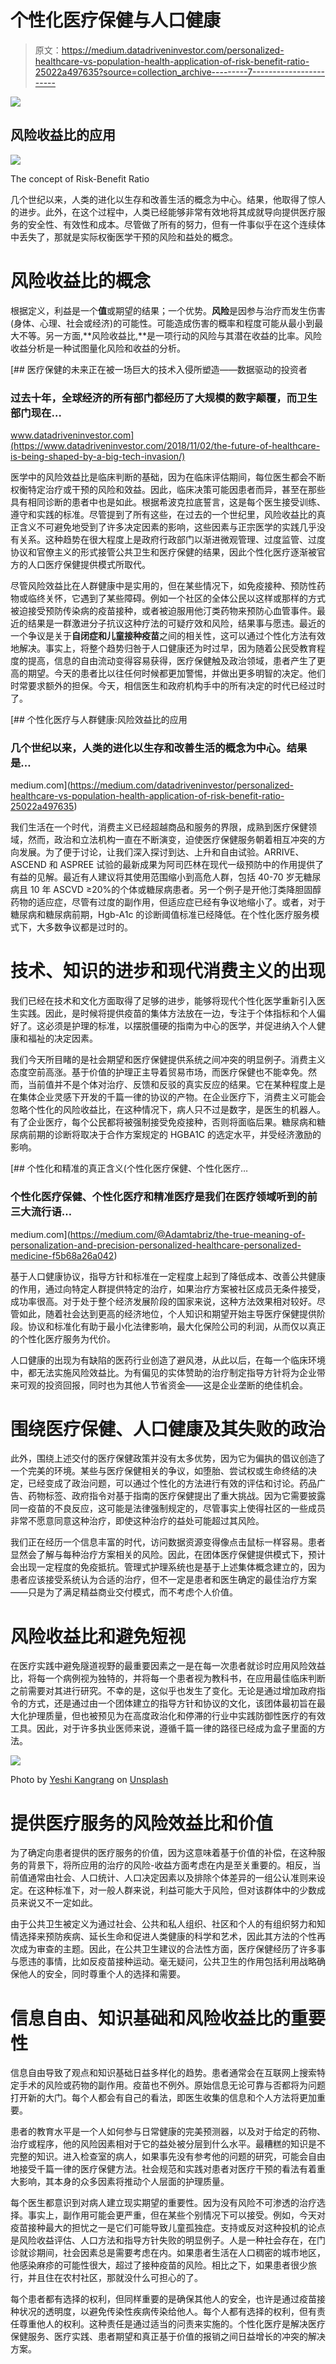 # 个性化医疗保健与人口健康

> 原文：<https://medium.datadriveninvestor.com/personalized-healthcare-vs-population-health-application-of-risk-benefit-ratio-25022a497635?source=collection_archive---------7----------------------->

[![](img/6e17997512dfb4bba73cd2621094e090.png)](http://www.track.datadriveninvestor.com/1B9E)

## 风险收益比的应用

![](img/eba9e0735fb506d2448d89f38c25ad8c.png)

The concept of Risk-Benefit Ratio

几个世纪以来，人类的进化以生存和改善生活的概念为中心。结果，他取得了惊人的进步。此外，在这个过程中，人类已经能够非常有效地将其成就导向提供医疗服务的安全性、有效性和成本。尽管做了所有的努力，但有一件事似乎在这个连续体中丢失了，那就是实际权衡医学干预的风险和益处的概念。

# 风险收益比的概念

根据定义，利益是一个**值**或期望的结果；一个优势。**风险**是因参与治疗而发生伤害(身体、心理、社会或经济)的可能性。可能造成伤害的概率和程度可能从最小到最大不等。另一方面,**风险收益比,**是一项行动的风险与其潜在收益的比率。风险收益分析是一种试图量化风险和收益的分析。

[](https://www.datadriveninvestor.com/2018/11/02/the-future-of-healthcare-is-being-shaped-by-a-big-tech-invasion/) [## 医疗保健的未来正在被一场巨大的技术入侵所塑造——数据驱动的投资者

### 过去十年，全球经济的所有部门都经历了大规模的数字颠覆，而卫生部门现在…

www.datadriveninvestor.com](https://www.datadriveninvestor.com/2018/11/02/the-future-of-healthcare-is-being-shaped-by-a-big-tech-invasion/) 

医学中的风险效益比是临床判断的基础，因为在临床评估期间，每位医生都会不断权衡特定治疗或干预的风险和效益。因此，临床决策可能因患者而异，甚至在那些具有相同诊断的患者中也是如此。根据希波克拉底誓言，这是每个医生接受训练、遵守和实践的标准。尽管提到了所有这些，在过去的一个世纪里，风险收益比的真正含义不可避免地受到了许多决定因素的影响，这些因素与正宗医学的实践几乎没有关系。这种趋势在很大程度上是政府行政部门以渐进微观管理、过度监管、过度协议和官僚主义的形式接管公共卫生和医疗保健的结果，因此个性化医疗逐渐被官方的人口医疗保健提供模式所取代。

尽管风险效益比在人群健康中是实用的，但在某些情况下，如免疫接种、预防性药物或临终关怀，它遇到了某些障碍。例如一个社区的全体公民以这样或那样的方式被迫接受预防传染病的疫苗接种，或者被迫服用他汀类药物来预防心血管事件。最近的结果是一群激进分子抗议这种疗法的可疑疗效和风险，结果事与愿违。最近的一个争议是关于**自闭症和儿童接种疫苗**之间的相关性，这可以通过个性化方法有效地解决。事实上，将整个趋势归咎于人口健康还为时过早，因为随着公民受教育程度的提高，信息的自由流动变得容易获得，医疗保健触及政治领域，患者产生了更高的期望。今天的患者比以往任何时候都更加警惕，并做出更多明智的决定。他们时常要求额外的担保。今天，相信医生和政府机构手中的所有决定的时代已经过时了。

[](https://medium.com/datadriveninvestor/personalized-healthcare-vs-population-health-application-of-risk-benefit-ratio-25022a497635) [## 个性化医疗与人群健康:风险效益比的应用

### 几个世纪以来，人类的进化以生存和改善生活的概念为中心。结果是…

medium.com](https://medium.com/datadriveninvestor/personalized-healthcare-vs-population-health-application-of-risk-benefit-ratio-25022a497635) 

我们生活在一个时代，消费主义已经超越商品和服务的界限，成熟到医疗保健领域，然而，政治和立法机构一直在不断演变，迫使医疗保健服务朝着相互冲突的方向发展。为了便于讨论，让我们深入探讨到达、上升和自由试验。ARRIVE、ASCEND 和 ASPREE 试验的最新成果为阿司匹林在现代一级预防中的作用提供了有益的见解。最近有人建议将其使用范围缩小到高危人群，包括 40-70 岁无糖尿病且 10 年 ASCVD ≥20%的个体或糖尿病患者。另一个例子是开他汀类降胆固醇药物的适应症，尽管有过度的副作用，但适应症已经有争议地缩小了。或者，对于糖尿病和糖尿病前期，Hgb-A1c 的诊断阈值标准已经降低。在个性化医疗服务模式下，大多数争议都是过时的。

# 技术、知识的进步和现代消费主义的出现

我们已经在技术和文化方面取得了足够的进步，能够将现代个性化医学重新引入医生实践。因此，是时候将提供疫苗的集体方法放在一边，专注于个体指标和个人偏好了。这必须是护理的标准，以摆脱僵硬的指南为中心的医学，并促进纳入个人健康和福祉的决定因素。

我们今天所目睹的是社会期望和医疗保健提供系统之间冲突的明显例子。消费主义态度空前高涨。基于价值的护理正主导着贸易市场，而医疗保健也不能幸免。然而，当前值并不是个体对治疗、反馈和反驳的真实反应的结果。它在某种程度上是在集体企业灵感下开发的千篇一律的协议的产物。在企业医疗下，消费主义可能会忽略个性化的风险收益比，在这种情况下，病人只不过是数字，是医生的机器人。有了企业医疗，每个公民都将被强制接受免疫接种，否则将面临后果。糖尿病和糖尿病前期的诊断将取决于合作方案规定的 HGBA1C 的选定水平，并受经济激励的影响。

[](https://medium.com/@Adamtabriz/the-true-meaning-of-personalization-and-precision-personalized-healthcare-personalized-medicine-f5b68a26a042) [## 个性化和精准的真正含义(个性化医疗保健、个性化医疗…

### 个性化医疗保健、个性化医疗和精准医疗是我们在医疗领域听到的前三大流行语…

medium.com](https://medium.com/@Adamtabriz/the-true-meaning-of-personalization-and-precision-personalized-healthcare-personalized-medicine-f5b68a26a042) 

基于人口健康协议，指导方针和标准在一定程度上起到了降低成本、改善公共健康的作用，通过向特定人群提供特定的治疗，如果治疗方案被社区成员无条件接受，成功率很高。对于处于整个经济发展阶段的国家来说，这种方法效果相对较好。尽管如此，随着社会达到更高的经济地位，个人知识和期望开始主导医疗保健提供阶段。协议和标准化有助于最小化法律影响，最大化保险公司的利润，从而仅以真正的个性化医疗服务为代价。

人口健康的出现为有缺陷的医药行业创造了避风港，从此以后，在每一个临床环境中，都无法实施风险效益比。为有偏见的实体赞助的治疗制定指导方针将为企业带来可观的投资回报，同时也为其他人节省资金——这是企业垄断的绝佳机会。

# 围绕医疗保健、人口健康及其失败的政治

此外，围绕上述交付的医疗保健政策并没有太多优势，因为它为偏执的倡议创造了一个完美的环境。某些与医疗保健相关的争议，如堕胎、尝试权或生命终结的决定，已经变成了政治问题，可以通过个性化的方法进行有效的评估和讨论。药品广告、药物标签、政府指令对基于指南的医疗保健提出了重大挑战。因为它需要披露同一疫苗的不良反应，这可能是法律强制规定的，尽管事实上使得社区的一些成员非常不愿意同意这种治疗，即使这种治疗的益处可能超过其风险。

我们正在经历一个信息丰富的时代，访问数据资源变得像点击鼠标一样容易。患者显然会了解与每种治疗方案相关的风险。因此，在团体医疗保健提供模式下，预计会出现一定程度的免疫抵抗。管理式护理系统也是基于上述集体概念建立的，因为患者应该接受系统认为合适的治疗，但不一定是患者和医生确定的最佳治疗方案——只是为了满足精益商业交付模式，而不考虑个人价值。

# 风险收益比和避免短视

在医疗实践中避免隧道视野的最重要因素之一是在每一次患者就诊时应用风险效益比，将每一个病例视为独特的，并将每一个患者视为教科书，在应用最佳临床判断之前需要对其进行研究。不幸的是，这似乎也发生了变化。无论是通过增加政府指令的方式，还是通过由一个团体建立的指导方针和协议的文化，该团体最初旨在最大化护理质量，但也被预见为在高度政治化和停滞的行业中实践防御性医疗的有效工具。因此，对于许多执业医师来说，遵循千篇一律的路径已经成为盒子里面的方法。

![](img/7d84d71d7299b173b9e8005442e9fa19.png)

Photo by [Yeshi Kangrang](https://unsplash.com/@omgitsyeshi?utm_source=medium&utm_medium=referral) on [Unsplash](https://unsplash.com?utm_source=medium&utm_medium=referral)

# 提供医疗服务的风险效益比和价值

为了确定向患者提供的医疗服务的价值，因为这意味着基于价值的补偿，在这种服务的背景下，将所应用的治疗的风险-收益方面考虑在内是至关重要的。相反，当前值通常由社会、人口统计、人口决定因素以及排除个体差异的一组公认准则来设定。在这种标准下，对一般人群来说，利益可能大于风险，但对该群体中的少数成员来说又不一定如此。

由于公共卫生被定义为通过社会、公共和私人组织、社区和个人的有组织努力和知情选择来预防疾病、延长生命和促进人类健康的科学和艺术，因此其方法的个性再次成为审查的主题。因此，在公共卫生建议的合法性方面，医疗保健经历了许多事与愿违的事情，比如反疫苗接种运动。毫无疑问，公共卫生的作用包括利用战略确保他人的安全，同时尊重个人的选择和需要。

# 信息自由、知识基础和风险收益比的重要性

信息自由导致了观点和知识基础日益多样化的趋势。患者通常会在互联网上搜索特定手术的风险或药物的副作用。疫苗也不例外。原始信息无论可靠与否都将为问题打开新的大门。每个人都会有自己的看法，即医生收集的信息和个人方法将更加重要。

患者的教育水平是一个人如何参与日常健康的完美预测器，以及对于给定的药物、治疗或程序，他的风险因素相对于它的益处被分层到什么水平。最糟糕的知识是不完整的知识。进入检查室的病人，如果事先没有参考他的问题的研究，可能会自由地接受千篇一律的医疗保健方法。社会规范和实践对患者对医疗干预的看法有着重大影响，其本身的众多因素将推动个人层面的护理质量。

每个医生都意识到对病人建立现实期望的重要性。因为没有风险不可渗透的治疗选择。事实上，副作用可能会更严重，但在某些个别情况下可以接受。例如，今天对疫苗接种最大的担忧之一是它们可能导致儿童孤独症。支持或反对这种投机的论点是风险收益评估、人口方法和指导方针失败的明显例子。人是一种社会存在，在门诊就诊期间，社会因素总是需要考虑在内。如果患者生活在人口稠密的城市地区，他感染麻疹的可能性很大，超过了接种疫苗的风险。相比之下，如果患者很少旅行，并且住在农村社区，那就没什么可担心的了。

每个患者都有选择的权利，但同样重要的是确保其他人的安全，也许是通过疫苗接种状况的透明度，以避免传染性疾病传染给他人。每个人都有选择的权利，但有责任尊重他人的权利。这种责任是通过适当的问责来实施的。个性化医疗是解决医疗保健服务、医疗实践、患者期望和真正基于价值的报销之间日益增长的冲突的解决方案。